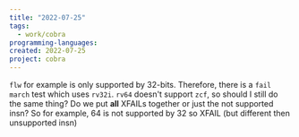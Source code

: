 ```yaml
---
title: "2022-07-25"
tags:
  - work/cobra
programming-languages:
created: 2022-07-25
project: cobra
---
```

`flw` for example is only supported by 32-bits. Therefore, there is a `fail march` test which uses `rv32i`. `rv64` doesn't support `zcf`, so should I still do the same thing? Do we put **all** XFAILs together or just the not supported insn? So for example, 64 is not supported by 32 so XFAIL (but different then unsupported insn)
